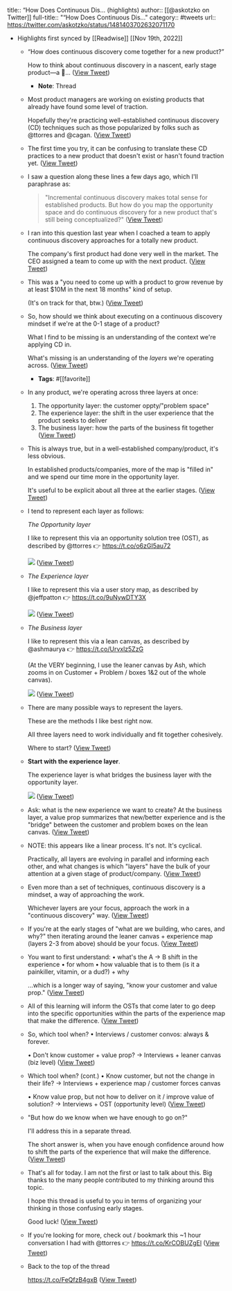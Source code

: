 title:: “How Does Continuous Dis... (highlights)
author:: [[@askotzko on Twitter]]
full-title:: "“How Does Continuous Dis..."
category:: #tweets
url:: https://twitter.com/askotzko/status/1481403702632071170

- Highlights first synced by [[Readwise]] [[Nov 19th, 2022]]
	- “How does continuous discovery come together for a new product?”
	  
	  How to think about continuous discovery in a nascent, early stage product—a 🧵... ([View Tweet](https://twitter.com/askotzko/status/1481403702632071170))
		- **Note**: Thread
	- Most product managers are working on existing products that already have found some level of traction. 
	  
	  Hopefully they're practicing well-established continuous discovery (CD) techniques such as those popularized by folks such as @ttorres and @cagan. ([View Tweet](https://twitter.com/askotzko/status/1481403704284647425))
	- The first time you try, it can be confusing to translate these CD practices to a new product that doesn't exist or hasn't found traction yet. ([View Tweet](https://twitter.com/askotzko/status/1481403705895182341))
	- I saw a question along these lines a few days ago, which I'll paraphrase as:
	  
	  > "Incremental continuous discovery makes total sense for established products. But how do you map the opportunity space and do continuous discovery for a new product that's still being conceptualized?" ([View Tweet](https://twitter.com/askotzko/status/1481403707904299008))
	- I ran into this question last year when I coached a team to apply continuous discovery approaches for a totally new product. 
	  
	  The company's first product had done very well in the market. The CEO assigned a team to come up with the next product. ([View Tweet](https://twitter.com/askotzko/status/1481403709544271873))
	- This was a "you need to come up with a product to grow revenue by at least $10M in the next 18 months" kind of setup. 
	  
	  (It's on track for that, btw.) ([View Tweet](https://twitter.com/askotzko/status/1481403711524012032))
	- So, how should we think about executing on a continuous discovery mindset if we're at the 0-1 stage of a product?
	  
	  What I find to be missing is an understanding of the context we're applying CD in.
	  
	  What's missing is an understanding of the *layers* we're operating across. ([View Tweet](https://twitter.com/askotzko/status/1481403713298206724))
		- **Tags**: #[[favorite]]
	- In any product, we're operating across three layers at once: 
	  1. The opportunity layer: the customer oppty/"problem space"
	  2. The experience layer: the shift in the user experience that the product seeks to deliver
	  3. The business layer: how the parts of the business fit together ([View Tweet](https://twitter.com/askotzko/status/1481403715105931266))
	- This is always true, but in a well-established company/product, it's less obvious. 
	  
	  In established products/companies, more of the map is "filled in" and we spend our time more in the opportunity layer. 
	  
	  It's useful to be explicit about all three at the earlier stages. ([View Tweet](https://twitter.com/askotzko/status/1481403716984983552))
	- I tend to represent each layer as follows: 
	  
	  *The Opportunity layer*
	  
	  I like to represent this via an opportunity solution tree (OST), as described by @ttorres 👉 https://t.co/o6zGI5au72 
	  
	  ![](https://pbs.twimg.com/media/FI8Aaa9VEAIH1TU.jpg) ([View Tweet](https://twitter.com/askotzko/status/1481403721070170113))
	- *The Experience layer* 
	  
	  I like to represent this via a user story map, as described by @jeffpatton 👉 https://t.co/9uNywDTY3X 
	  
	  ![](https://pbs.twimg.com/media/FI8AXZpVcAETu9u.jpg) ([View Tweet](https://twitter.com/askotzko/status/1481403725809741824))
	- *The Business layer*
	  
	  I like to represent this via a lean canvas, as described by @ashmaurya 👉 https://t.co/Urvxlz5ZzG
	  
	  (At the VERY beginning, I use the leaner canvas by Ash, which zooms in on Customer + Problem / boxes 1&2 out of the whole canvas). 
	  
	  ![](https://pbs.twimg.com/media/FI8ArO0VgAItQUH.jpg) ([View Tweet](https://twitter.com/askotzko/status/1481403730612264963))
	- There are many possible ways to represent the layers. 
	  
	  These are the methods I like best right now. 
	  
	  All three layers need to work individually and fit together cohesively. 
	  
	  Where to start? ([View Tweet](https://twitter.com/askotzko/status/1481403732902379522))
	- **Start with the experience layer**. 
	  
	  The experience layer is what bridges the business layer with the opportunity layer. 
	  
	  ![](https://pbs.twimg.com/media/FI8A6u5UUAYAZAO.jpg) ([View Tweet](https://twitter.com/askotzko/status/1481404187195760641))
	- Ask: what is the new experience we want to create? At the business layer, a value prop summarizes that new/better experience and is the "bridge" between the customer and problem boxes on the lean canvas. ([View Tweet](https://twitter.com/askotzko/status/1481404189276139521))
	- NOTE: this appears like a linear process. It's not. It's cyclical. 
	  
	  Practically, all layers are evolving in parallel and informing each other, and what changes is which "layers" have the bulk of your attention at a given stage of product/company. ([View Tweet](https://twitter.com/askotzko/status/1481404190702243840))
	- Even more than a set of techniques, continuous discovery is a mindset, a way of approaching the work. 
	  
	  Whichever layers are your focus, approach the work in a "continuous discovery" way. ([View Tweet](https://twitter.com/askotzko/status/1481404192182857728))
	- If you're at the early stages of "what are we building, who cares, and why?" then iterating around the leaner canvas + experience map (layers 2-3 from above) should be your focus. ([View Tweet](https://twitter.com/askotzko/status/1481404193625628672))
	- You want to first understand:
	  • what's the A → B shift in the experience
	  • for whom
	  • how valuable that is to them (is it a painkiller, vitamin, or a dud?) + why
	  
	  ...which is a longer way of saying, "know your customer and value prop." ([View Tweet](https://twitter.com/askotzko/status/1481404195148161024))
	- All of this learning will inform the OSTs that come later to go deep into the specific opportunities within the parts of the experience map that make the difference. ([View Tweet](https://twitter.com/askotzko/status/1481404196716904450))
	- So, which tool when?
	  • Interviews / customer convos: always & forever.
	  
	  • Don't know customer + value prop? → Interviews + leaner canvas (biz level) ([View Tweet](https://twitter.com/askotzko/status/1481406340085866496))
	- Which tool when? (cont.)
	  • Know customer, but not the change in their life? → Interviews + experience map / customer forces canvas 
	  
	  • Know value prop, but not how to deliver on it / improve value of solution? → Interviews + OST (opportunity level) ([View Tweet](https://twitter.com/askotzko/status/1481406341683892226))
	- "But how do we know when we have enough to go on?" 
	  
	  I'll address this in a separate thread. 
	  
	  The short answer is, when you have enough confidence around how to shift the parts of the experience that will make the difference. ([View Tweet](https://twitter.com/askotzko/status/1481406343193915397))
	- That's all for today. I am not the first or last to talk about this. Big thanks to the many people contributed to my thinking around this topic. 
	  
	  I hope this thread is useful to you in terms of organizing your thinking in those confusing early stages. 
	  
	  Good luck! ([View Tweet](https://twitter.com/askotzko/status/1481406344745811975))
	- If you're looking for more, check out / bookmark this ~1 hour conversation I had with @ttorres 👉 https://t.co/KrCOBUZgEl ([View Tweet](https://twitter.com/askotzko/status/1481406346259881986))
	- Back to the top of the thread
	  
	  https://t.co/FeQfzB4gxB ([View Tweet](https://twitter.com/askotzko/status/1481406668520914946))